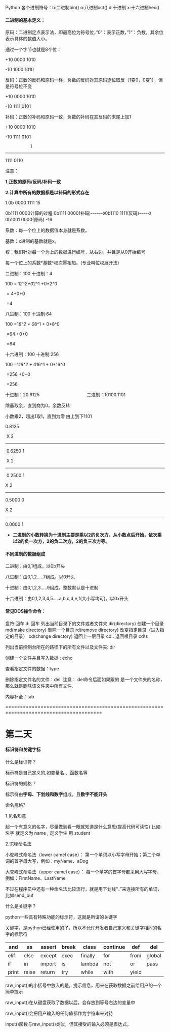 Python 各个进制符号：b:二进制bin()     o:八进制oct()     d:十进制     x:十六进制hex()

#### **二进制的基本定义**：

原码：二进制定点表示法，即最高位为符号位，”0“：表示正数，”1“：负数，其余位表示具体的数值大小。

 通过一个字节也就是8个位：

+10     0000 1010

-10      1000 1010

反码：正数的反码和原码一样，负数的反码对其原码逐位取反（1变0，0变1），但是符号位不变

+10     0000 1010

-10      1111 0101

补码：正数的补码和原码一致，负数的补码在其反码的末尾上加1

+10     0000 1010

 -10   1111 0101

               1
-------------------------
1111 0110

注意：

 **1.正数的原码/反码/补码一致**

**2.计算中所有的数据都是以补码的形式存在**

1.0b 0000 1111  15

0b1111 0000计算的过程
0b1111 0000(补码)------》0b1110 1111(反码)-----》0b1001 0000(原码)   -16

系数：每一个位上的数据值本身就是系数。

基数：x进制的基数就是x。

权：我们针对每一个为上的数据进行编号，从右边，并且是从0开始编号

每一个位上的系数*基数^权次幂相加。(专业叫位权展开法)

二进制：100                                 十进制：4

100  = 1*2^2+0*2^1 +0*2^0

​     = 4+0+0

​     =4

八进制：100                                 十进制:64

100  =1*8^2 + 0*8^1 + 0*8^0

​     =64 +0+0

​     =64

十六进制：100                               十进制:256

100  =1*16^2 + 0*16^1 + 0*16^0

​     =256 +0+0

​     =256

十进制：20.8125                                      二进制：10100.1101 

除基取余，直到商为0，余数反转 

小数乘2，超出1取1，直到为零      由上到下1101

  0.8125

​     X    2

-----------------------------------------

​          0.6250         1

​     X    2

----------------------------------------------

​    0.2500         1

X     2

-----------------------------------



0.5000          0

X     2

---------------------



0.0000           1 

- **二进制的小数转换为十进制主要是乘以2的负次方，从小数点后开始，依次乘以2的负一次方，2的负二次方，2的负三次方等。**

  

#### 不同进制的数据组成

二进制：由0,1组成。以0b开头

八进制：由0,1,2…..7组成。以0开头

十进制：由0,1,2,3…..9组成。整数默认是十进制

十六进制：由0,1,2,3,4,5…..a,b,c,d,e,f(大小写均可)。以0x开头

#### 常见DOS操作命令：

  盘符:回车    d:   回车
列出当前目录下的文件或者文件夹   dir(directory)
创建一个目录     md(make directory)
删除一个目录     rd(remove directory)
改变指定目录（进入指定的目录）     cd(change directory)
退回上一层目录    cd..
退回根目录     cd\s

列出当前控制台所在的路径下的所有文件以及文件夹: dir

创建一个文件并且写入数据 :  echo

查看指定文件的数据：type 

删除指定文件名的文件：del    注意： del命令后面如果跟的 是一个文件夹的名称，那么就是删除该文件夹中所有文件.

内容补全：tab

=======================================================================================

#                                  第二天

#### 标识符和关键字标

什么是标识符？

标示符是自己定义的,如变量名 、函数名等 

标识符的规格？

标示符由**字母、下划线和数字**组成，且**数字不能开头**

命名规格?

1.见名知意

起一个有意义的名字，尽量做到看一眼就知道是什么意思(提高代码可读性) 比如: 名字 就定义为 name , 定义学生 用 student 

2.驼峰命名法

小驼峰式命名法（lower camel case）： 第一个单词以小写字母开始；第二个单词的首字母大写，例如：myName、aDog 

大驼峰式命名法（upper camel case）： 每一个单字的首字母都采用大写字母，例如：FirstName、LastName 

不过在程序员中还有一种命名法比较流行，就是用下划线“_”来连接所有的单词，比如send_buf 

什么是关键字？

python一些具有特殊功能的标示符，这就是所谓的关键字

关键字，是python已经使用的了，所以不允许开发者自己定义和关键字相同的名字的标示符 

| and   | as    | assert | break | class   | continue | def   | del    |
| ----- | ----- | ------ | ----- | ------- | -------- | ----- | ------ |
| elif  | else  | except | exec  | finally | for      | from  | global |
| if    | in    | import | is    | lambda  | not      | or    | pass   |
| print | raise | return | try   | while   | with     | yield |        |

 raw_input()的小括号中放入的是，提示信息，用来在获取数据之前给用户的一个简单提示

raw_input()在从键盘获取了数据以后，会存放到等号右边的变量中

raw_input()会把用户输入的任何值都作为字符串来对待

input()函数与raw_input()类似，但其接受的输入必须是表达式。 